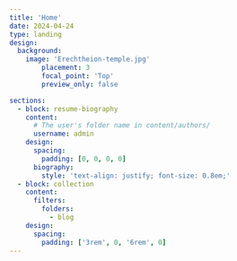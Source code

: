 ```yaml
---
title: 'Home'
date: 2024-04-24
type: landing
design:
  background:
    image: 'Erechtheion-temple.jpg'
        placement: 3
        focal_point: 'Top'
        preview_only: false

sections:
  - block: resume-biography
    content:
      # The user's folder name in content/authors/
      username: admin
    design:
      spacing:
        padding: [0, 0, 0, 0]
      biography:
        style: 'text-align: justify; font-size: 0.8em;'
  - block: collection
    content:
      filters:
        folders:
          - blog
    design:
      spacing:
        padding: ['3rem', 0, '6rem', 0]
---
```

